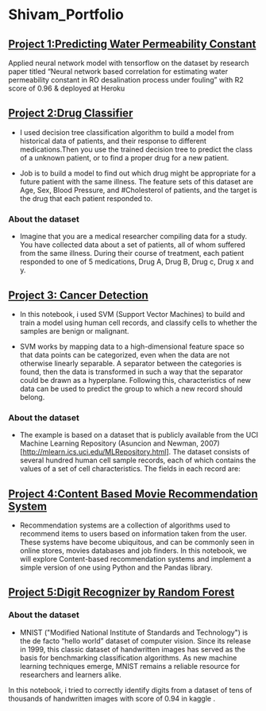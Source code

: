 # Shivam_Portfolio
 
## [Project 1:Predicting Water Permeability Constant]()
Applied neural network model with tensorflow on the dataset by research paper titled “Neural network based correlation for estimating water permeability constant in RO desalination process under fouling” with R2 score of 0.96 
& deployed at Heroku

 
## [Project 2:Drug Classifier](https://github.com/imshivam24/Machine_Learning/tree/master/Drug%20Classifier)

* I used decision tree classification algorithm to build a model from historical data of patients, and their response to different medications.Then you use the trained decision tree to predict the class of a unknown patient, or to find a proper drug for a new patient.

* Job is to build a model to find out which drug might be appropriate for a future patient with the same illness. The feature sets of this dataset are Age, Sex, Blood Pressure, and #Cholesterol of patients, and the target is the drug that each patient responded to.

### About the dataset
* Imagine that you are a medical researcher compiling data for a study. You have collected data about a set of patients, all of whom suffered from the same illness. During their course of treatment, each patient responded to one of 5 medications, Drug A, Drug B, Drug c, Drug x and y.


## [Project 3: Cancer Detection](https://github.com/imshivam24/Machine_Learning/tree/master/Cancer%20Detection)

* In this notebook, i used SVM (Support Vector Machines) to build and train a model using human cell records, and classify cells to whether the samples are benign or malignant.

* SVM works by mapping data to a high-dimensional feature space so that data points can be categorized, even when the data are not otherwise linearly separable. A separator between the categories is found, then the data is transformed in such a way that the separator could be drawn as a hyperplane. Following this, characteristics of new data can be used to predict the group to which a new record should belong.

### About the dataset
* The example is based on a dataset that is publicly available from the UCI Machine Learning Repository (Asuncion and Newman, 2007)[http://mlearn.ics.uci.edu/MLRepository.html]. The dataset consists of several hundred human cell sample records, each of which contains the values of a set of cell characteristics. The fields in each record are:

## [Project 4:Content Based Movie Recommendation System](https://github.com/imshivam24/Machine_Learning/tree/master/Content%20Based%20Movie%20Recommendation)

* Recommendation systems are a collection of algorithms used to recommend items to users based on information taken from the user. These systems have become ubiquitous, and can be commonly seen in online stores, movies databases and job finders. In this notebook, we will explore Content-based recommendation systems and implement a simple version of one using Python and the Pandas library.

## [Project 5:Digit Recognizer by Random Forest](https://github.com/imshivam24/Machine_Learning/tree/master/MNIST%20Data%20Classifier%20by%20Random%20Forest)

### About the dataset
* MNIST ("Modified National Institute of Standards and Technology") is the de facto “hello world” dataset of computer vision. Since its release in 1999, this classic dataset of handwritten images has served as the basis for benchmarking classification algorithms. As new machine learning techniques emerge, MNIST remains a reliable resource for researchers and learners alike.

In this notebook, i tried to correctly identify digits from a dataset of tens of thousands of handwritten images with score of 0.94 in kaggle .
